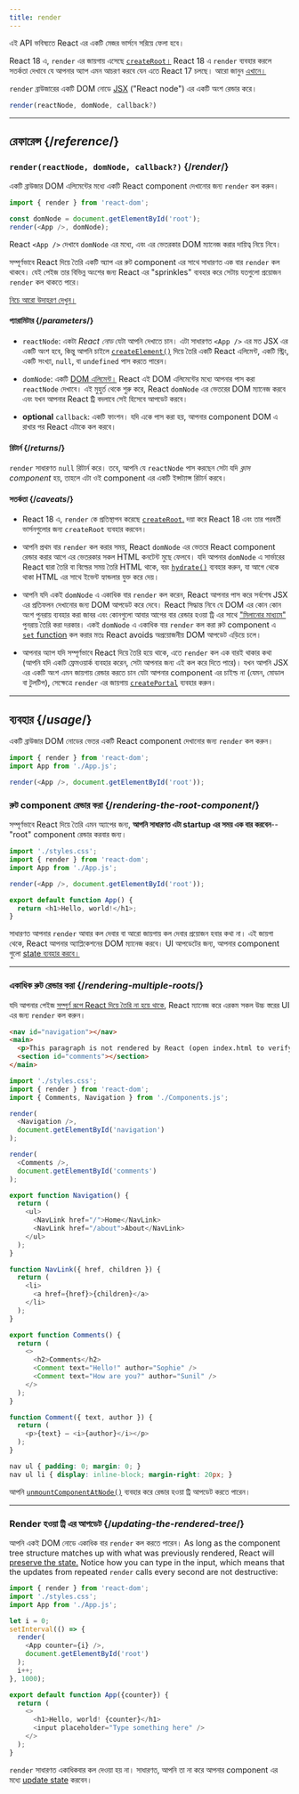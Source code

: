 ```yaml
---
title: render
---
```


<Deprecated>

এই API ভবিষ্যতে React এর একটি মেজর ভার্সনে সরিয়ে ফেলা হবে।

React 18 এ, `render` এর জায়গায় এসেছে [`createRoot`।](/reference/react-dom/client/createRoot) React 18 এ `render` ব্যবহার করলে সতর্কতা দেখাবে যে আপনার অ্যাপ এমন আচরণ করবে যেন এতে React 17 চলছে। আরো জানুন [এখানে।](/blog/2022/03/08/react-18-upgrade-guide#updates-to-client-rendering-apis)

</Deprecated>

<Intro>

`render` ব্রাউজারের একটি DOM নোডে [JSX](/learn/writing-markup-with-jsx) ("React node") এর একটি অংশ রেন্ডার করে।

```js
render(reactNode, domNode, callback?)
```

</Intro>

<InlineToc />

---

## রেফারেন্স {/*reference*/}

### `render(reactNode, domNode, callback?)` {/*render*/}

একটি ব্রাউজার DOM এলিমেন্টের মধ্যে একটি React component দেখানোর জন্য `render` কল করুন।

```js
import { render } from 'react-dom';

const domNode = document.getElementById('root');
render(<App />, domNode);
```

React `<App />` দেখাবে `domNode` এর মধ্যে, এবং এর ভেতরকার DOM ম্যানেজ করার দায়িত্ব নিয়ে নিবে।

 সম্পূর্ণভাবে React দিয়ে তৈরি একটি অ্যাপ এর রুট component এর সাথে সাধারণত এক বার `render` কল থাকবে। যেই পেইজ তার বিভিন্ন অংশের জন্য React এর "sprinkles" ব্যবহার করে সেটায় যতগুলো প্রয়োজন `render` কল থাকতে পারে।

[নিচে আরো উদাহরণ দেখুন।](#usage)

#### প্যারামিটার {/*parameters*/}

* `reactNode`: একটা *React নোড* যেটা আপনি দেখাতে চান। এটা সাধারণত `<App />` এর মত JSX এর একটি অংশ হবে, কিন্তু আপনি চাইলে [`createElement()`](/reference/react/createElement) দিয়ে তৈরি একটি React এলিমেন্ট, একটি স্ট্রিং, একটি সংখ্যা, `null`, বা `undefined` পাস করতে পারেন। 

* `domNode`: একটি [DOM এলিমেন্ট।](https://developer.mozilla.org/en-US/docs/Web/API/Element) React এই DOM এলিমেন্টের মধ্যে আপনার পাস করা `reactNode` দেখাবে। এই মুহুর্ত থেকে শুরু করে, React `domNode` এর ভেতরের DOM ম্যানেজ করবে এবং যখন আপনার React ট্রি বদলাবে সেই হিসেবে আপডেট করবে।

* **optional** `callback`: একটি ফাংশন। যদি একে পাস করা হয়, আপনার component DOM এ রাখার পর React এটাকে কল করবে।


#### রিটার্ন {/*returns*/}

`render` সাধারণত `null` রিটার্ন করে। তবে, আপনি যে `reactNode` পাস করছেন সেটা যদি *ক্লাস component* হয়, তাহলে এটা ওই component এর একটি ইন্সট্যান্স রিটার্ন করবে।

#### সতর্কতা {/*caveats*/}

* React 18 এ, `render` কে প্রতিস্থাপন করেছে [`createRoot`.](/reference/react-dom/client/createRoot) দয়া করে React 18 এবং তার পরবর্তী ভার্সনগুলোর জন্য `createRoot` ব্যবহার করবেন।

* আপনি প্রথম বার `render` কল করার সময়, React `domNode` এর ভেতরে React component রেন্ডার করার আগে এর ভেতরকার সকল HTML কনটেন্ট মুছে ফেলবে। যদি আপনার `domNode` এ সার্ভারের React দ্বারা তৈরি বা বিল্ডের সময় তৈরি HTML থাকে, বরং [`hydrate()`](/reference/react-dom/hydrate) ব্যবহার করুন, যা আগে থেকে থাকা HTML এর সাথে ইভেন্ট হ্যান্ডলার যুক্ত করে দেয়।

* আপনি যদি একই `domNode` এ একাধিক বার `render` কল করেন, React আপনার পাস করে সর্বশেষ JSX এর প্রতিফলন দেখানোর জন্য DOM আপডেট করে দেবে। React সিদ্ধান্ত নিবে যে DOM এর কোন কোন অংশ পুনরায় ব্যবহার করা জাবর এবং কোনগুলো আবার আগের বার রেন্ডার হওয়া ট্রি এর সাথে ["মিলানোর মাধ্যমে"](/learn/preserving-and-resetting-state) পুনরায় তৈরি করা দরকার। একই `domNode` এ একাধিক বার `render` কল করা রুট component এ [`set` function](/reference/react/useState#setstate) কল করার মতঃ React avoids অপ্রয়োজনীয় DOM আপডেট এড়িয়ে চলে।

* আপনার অ্যাপ যদি সম্পূর্ণভাবে React দিয়ে তৈরি হয়ে থাকে, এতে `render` কল এক বারই থাকার কথা (আপনি যদি একটি ফ্রেমওয়ার্ক ব্যবহার করেন, সেটা আপনার জন্য এই কল করে দিতে পারে)। যখন আপনি JSX এর একটি অংশ এমন জায়গায় রেন্ডার করতে চান যেটা আপনার component এর চাইল্ড না (যেমন, মোডাল বা টুলটিপ), সেক্ষেত্রে `render` এর জায়গায় [`createPortal`](/reference/react-dom/createPortal) ব্যবহার করুন।

---

## ব্যবহার {/*usage*/}

একটি <CodeStep step={2}>ব্রাউজার DOM নোডের</CodeStep> ভেতর একটি <CodeStep step={1}>React component</CodeStep> দেখানোর জন্য `render` কল করুন।

```js [[1, 4, "<App />"], [2, 4, "document.getElementById('root')"]]
import { render } from 'react-dom';
import App from './App.js';

render(<App />, document.getElementById('root'));
```

### রুট component রেন্ডার করা {/*rendering-the-root-component*/}

সম্পূর্ণভাবে React দিয়ে তৈরি এমন অ্যাপের জন্য, **আপনি সাধারণত এটা startup এর সময় এক বার করবেন**--"root" component রেন্ডার করবার জন্য।

<Sandpack>

```js index.js active
import './styles.css';
import { render } from 'react-dom';
import App from './App.js';

render(<App />, document.getElementById('root'));
```

```js App.js
export default function App() {
  return <h1>Hello, world!</h1>;
}
```

</Sandpack>

সাধারণত আপনার `render` আবার কল দেবার বা আরো জায়গায় কল দেবার প্রয়োজন হবার কথা না। এই জায়গা থেকে, React আপনার অ্যাপ্লিকেশনের DOM ম্যানেজ করবে। UI আপডেটের জন্য, আপনার component গুলো [state ব্যবহার করবে।](/reference/react/useState)

---

### একাধিক রুট রেন্ডার করা {/*rendering-multiple-roots*/}

যদি আপনার পেইজ [সম্পূর্ণ রূপে React দিয়ে তৈরি না হয়ে থাকে](/learn/add-react-to-an-existing-project#using-react-for-a-part-of-your-existing-page), React ম্যানেজ করে এরকম সকল উচ্চ স্তরের UI এর জন্য `render` কল করুন।

<Sandpack>

```html public/index.html
<nav id="navigation"></nav>
<main>
  <p>This paragraph is not rendered by React (open index.html to verify).</p>
  <section id="comments"></section>
</main>
```

```js index.js active
import './styles.css';
import { render } from 'react-dom';
import { Comments, Navigation } from './Components.js';

render(
  <Navigation />,
  document.getElementById('navigation')
);

render(
  <Comments />,
  document.getElementById('comments')
);
```

```js Components.js
export function Navigation() {
  return (
    <ul>
      <NavLink href="/">Home</NavLink>
      <NavLink href="/about">About</NavLink>
    </ul>
  );
}

function NavLink({ href, children }) {
  return (
    <li>
      <a href={href}>{children}</a>
    </li>
  );
}

export function Comments() {
  return (
    <>
      <h2>Comments</h2>
      <Comment text="Hello!" author="Sophie" />
      <Comment text="How are you?" author="Sunil" />
    </>
  );
}

function Comment({ text, author }) {
  return (
    <p>{text} — <i>{author}</i></p>
  );
}
```

```css
nav ul { padding: 0; margin: 0; }
nav ul li { display: inline-block; margin-right: 20px; }
```

</Sandpack>

আপনি [`unmountComponentAtNode()`](/reference/react-dom/unmountComponentAtNode) ব্যবহার করে রেন্ডার হওয়া ট্রি আপডেট করতে পারেন।

---

### Render হওয়া ট্রি এর আপডেট {/*updating-the-rendered-tree*/}

আপনি একই DOM নোডে একাধিক বার `render` কল করতে পারেন। As long as the component tree structure matches up with what was previously rendered, React will [preserve the state.](/learn/preserving-and-resetting-state) Notice how you can type in the input, which means that the updates from repeated `render` calls every second are not destructive:

<Sandpack>

```js index.js active
import { render } from 'react-dom';
import './styles.css';
import App from './App.js';

let i = 0;
setInterval(() => {
  render(
    <App counter={i} />,
    document.getElementById('root')
  );
  i++;
}, 1000);
```

```js App.js
export default function App({counter}) {
  return (
    <>
      <h1>Hello, world! {counter}</h1>
      <input placeholder="Type something here" />
    </>
  );
}
```

</Sandpack>

`render` সাধারণত একাধিকবার কল দেওয়া হয় না। সাধারণত, আপনি তা না করে আপনার component এর মধ্যে [update state](/reference/react/useState) করবেন।
